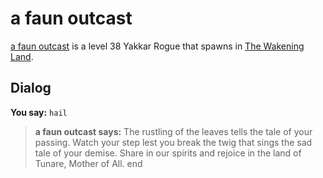 # a faun outcast



[a faun outcast](/npc/119058) is a level 38 Yakkar Rogue that spawns in [The Wakening Land](/zone/119).



## Dialog

**You say:** `hail`



>**a faun outcast says:** The rustling of the leaves tells the tale of your passing.  Watch your step lest you break the twig that sings the sad tale of your demise. Share in our spirits and rejoice in the land of Tunare, Mother of All.
end